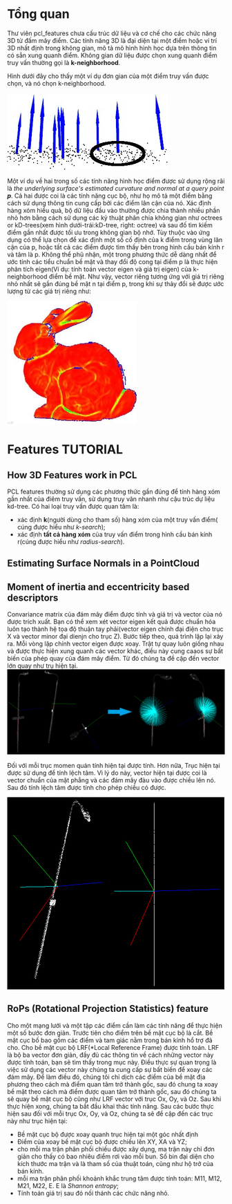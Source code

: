 # Tổng quan
Thư viên pcl_features chưa cấu trúc dữ liệu và cơ chế cho các chức năng 3D từ đấm mây điểm. Các tính năng 3D là đại diện tại một điểm hoặc ví trí 3D nhất định trong không gian, mô tả mô hình hình học dựa trên thông tin có sẳn xung quanh điểm. Không gian dữ liệu được chọn xung quanh điểm truy vấn thường gọi là **k-neighborhood**. <br/>

Hình dưới đây cho thấy một ví dụ đơn gian của một điểm truy vấn được chọn, và nó chọn k-neighborhood.<br/>
<br/>
![ScreenShot](https://github.com/bigkizd/Point-Cloud-Library/blob/master/Modules/features/image/features_normal.png)
<br/>

Một ví dụ về hai trong số các tính năng hình học điểm được sử dụng rộng rãi là *the underlying surface's estimated curvature and normal at a query point **p***. Cả hai được coi là các tính năng cục bộ, như họ mô tả một điểm bằng cách sử dụng thông tin cung cấp bởi các điểm lân cận của nó. Xác định hàng xóm hiểu quả, bộ dữ liệu đầu vào thường được chia thành nhiều phần nhỏ hơn bằng cách sử dụng các kỷ thuật phân chia không gian như octrees or kD-trees(xem hình dưới-trái:kD-tree, right: octree) và sau đố tìm kiếm điểm gần nhất được tối ưu trong không gian bộ nhớ. Tùy thuộc vào ứng dụng có thể lựa chọn để xác định một số cố định của k điểm trong vùng lân cận của p, hoặc tất cả các điểm được tìm thấy bên trong hình cấu bán kính r và tâm là p. Không thể phũ nhận, một trong phương thức dễ dàng nhất để ước tính các tiểu chuẩn bề mặt và thay đổi độ cong tại điểm p là thực hiện phân tích eigen(Ví dụ: tính toán vector eigen và giá trị eigen) của k-neighborhood điểm bề mặt. Như vậy, vector riêng tương ứng với giá trị riêng nhỏ nhất sẽ gần đúng bề mặt  n tại điểm p, trong khi sự thảy đổi sẽ được ước lượng từ các giá trị riêng như:
       
![toan](https://github.com/bigkizd/Point-Cloud-Library/blob/master/Modules/features/image/features_bunny.png)


# Features TUTORIAL
## How 3D Features work in PCL
PCL features thường sử dụng các phương thức gần đúng để tính hàng xóm gần nhất của điêm truy vấn, sừ dụng truy vân nhanh như cậu trúc dự liệu kd-tree.  Có hai loại truy vấn được quan tâm là: <br/>
   * xác định **k**(người dùng cho tham số) hàng xóm của một truy vấn điểm( cúng được hiểu như *k-search*);
   * xác định **tất cả hàng xóm** của truy vấn điểm trong hình cầu bán kính r(cúng được hiểu như *radius-search*).
## Estimating Surface Normals in a PointCloud

## Moment of inertia and eccentricity based descriptors
Convariance matrix của đám mây điểm được tính và giá trị và vector của nó được trích xuất. Bạn có thể xem xét vector eigen kết quả được chuẩn hóa luôn tạo thành hệ tọa độ thuận tay phải(vector eigen chính đại điện cho trục X và vector minor đại dienjn cho trục Z). Bước tiếp theo, quá trình lặp lại xảy ra. Mỗi vòng lặp chính vector eigen được xoay. Trật tự quay luôn giống nhau và được thực hiện xung quanh các vector khác, điều này cung caaos sự bất biến của phép quay của đám mây điểm. Từ đó chúng ta đề cập đến vector lớn quay như trụ hiện tại.
![toandaominh](https://github.com/bigkizd/Point-Cloud-Library/blob/master/Modules/features/image/eigen_vectors.png)

Đối với mỗi trục momen quán tính hiện tại được tính. Hơn nữa, Trục hiện tại được sử dụng để tính lệch tâm. Vì lý do này, vector hiện tại được coi là vector chuẩn của mặt phẳng và các đám mây đàu vào được chiều lên nó. Sau đó tính lệch tâm được tính cho phép chiều có được.

![dao](https://github.com/bigkizd/Point-Cloud-Library/blob/master/Modules/features/image/projected_cloud.png)
## RoPs (Rotational Projection Statistics) feature
Cho một mạng lưới và một tập các điểm cần làm các tính năng để thực hiện một số bước đơn giản. Trước tiên cho điểm trên bề mặt cục bộ là cắt. Bề mặt cục bố bao gồm các điểm và tam giác nằm trong bán kính hổ trợ đã cho. Cho bề mặt cục bộ LRF(*Local Reference Frame) được tính toán. LRF là bộ ba vector đơn giản, đầy đủ các thông tin về cách những vector này được tính toán, bạn sẽ tìm thấy trong mục này. Điều thực sự quan trọng là việc sử dụng các vector này chúng ta cung cấp sự bất biến để xoay các đám mây. Để làm điều đó, chúng tôi chỉ dịch các điểm của bề mặt địa phương theo cách mà điểm quan tâm trở thành gốc, sau đó chung ta xoay bề mặt theo cách mà điểm được quan tâm trở thành gốc, sau đó chúng ta sẽ quay bề mặt cục bộ cũng như LRF vector với trục Ox, Oy, và Oz. Sau khi thực hiện xong, chúng ta bắt đầu khai thác tính năng. Sau các bước thực hiện sau đối với mỗi trục Ox, Oy, và Oz, chúng ta sẽ đề cập đến các trục này như trục hiện tại: <br/>
   - Bề mặt cục bộ được xoay quanh trục hiện tại một góc nhất định
   - Điểm của xoay bề mặt cục bộ được chiếu lên XY, XA và YZ;
   - cho mỗi ma trận phân phối chiếu được xây dụng, ma trận này chỉ đơn giản cho thấy có bao nhiêu điểm rơi vào mỗi bun. Số bin đại diện cho kích thước ma trận và là tham số của thuật toán, cũng như hộ trở của bán kính.
   - mỗi ma trận phân phối khoảnh khắc trung tâm được tính toán: M11, M12, M21, M22, E. E là *Shannon entropy*;
   - Tính toán giá trị sau đó nối thánh các chức năng nhỏ.
